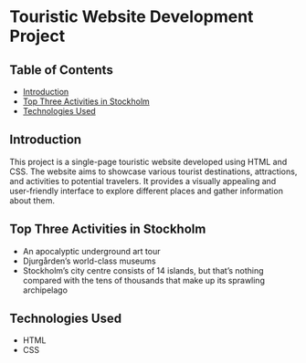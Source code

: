# Touristic Website Development Project



## Table of Contents
- [Introduction](#introduction)
- [Top Three Activities in Stockholm](#top-three-activities-in-stockholm)
- [Technologies Used](#technologies-used)


## Introduction

This project is a single-page touristic website developed using HTML and CSS. The website aims to showcase various tourist destinations, attractions, and activities to potential travelers. It provides a visually appealing and user-friendly interface to explore different places and gather information about them.


## Top Three Activities in Stockholm
- An apocalyptic underground art tour
- Djurgården’s world-class museums
- Stockholm’s city centre consists of 14 islands, but that’s nothing compared with the tens of thousands that make up its sprawling archipelago

## Technologies Used
- HTML
- CSS